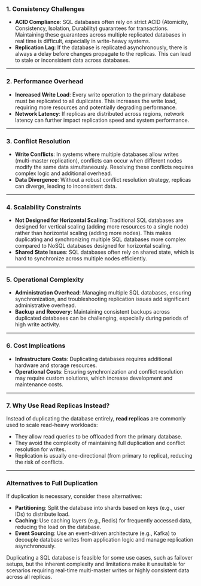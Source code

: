 

### 1. **Consistency Challenges**
- **ACID Compliance**: SQL databases often rely on strict ACID (Atomicity, Consistency, Isolation, Durability) guarantees for transactions. Maintaining these guarantees across multiple replicated databases in real time is difficult, especially in write-heavy systems.
- **Replication Lag**: If the database is replicated asynchronously, there is always a delay before changes propagate to the replicas. This can lead to stale or inconsistent data across databases.

---

### 2. **Performance Overhead**
- **Increased Write Load**: Every write operation to the primary database must be replicated to all duplicates. This increases the write load, requiring more resources and potentially degrading performance.
- **Network Latency**: If replicas are distributed across regions, network latency can further impact replication speed and system performance.

---

### 3. **Conflict Resolution**
- **Write Conflicts**: In systems where multiple databases allow writes (multi-master replication), conflicts can occur when different nodes modify the same data simultaneously. Resolving these conflicts requires complex logic and additional overhead.
- **Data Divergence**: Without a robust conflict resolution strategy, replicas can diverge, leading to inconsistent data.

---

### 4. **Scalability Constraints**
- **Not Designed for Horizontal Scaling**: Traditional SQL databases are designed for vertical scaling (adding more resources to a single node) rather than horizontal scaling (adding more nodes). This makes duplicating and synchronizing multiple SQL databases more complex compared to NoSQL databases designed for horizontal scaling.
- **Shared State Issues**: SQL databases often rely on shared state, which is hard to synchronize across multiple nodes efficiently.

---

### 5. **Operational Complexity**
- **Administration Overhead**: Managing multiple SQL databases, ensuring synchronization, and troubleshooting replication issues add significant administrative overhead.
- **Backup and Recovery**: Maintaining consistent backups across duplicated databases can be challenging, especially during periods of high write activity.

---

### 6. **Cost Implications**
- **Infrastructure Costs**: Duplicating databases requires additional hardware and storage resources.
- **Operational Costs**: Ensuring synchronization and conflict resolution may require custom solutions, which increase development and maintenance costs.

---

### 7. **Why Use Read Replicas Instead?**
Instead of duplicating the database entirely, **read replicas** are commonly used to scale read-heavy workloads:
- They allow read queries to be offloaded from the primary database.
- They avoid the complexity of maintaining full duplication and conflict resolution for writes.
- Replication is usually one-directional (from primary to replica), reducing the risk of conflicts.

---

### Alternatives to Full Duplication
If duplication is necessary, consider these alternatives:
- **Partitioning**: Split the database into shards based on keys (e.g., user IDs) to distribute load.
- **Caching**: Use caching layers (e.g., Redis) for frequently accessed data, reducing the load on the database.
- **Event Sourcing**: Use an event-driven architecture (e.g., Kafka) to decouple database writes from application logic and manage replication asynchronously.

Duplicating a SQL database is feasible for some use cases, such as failover setups, but the inherent complexity and limitations make it unsuitable for scenarios requiring real-time multi-master writes or highly consistent data across all replicas.
